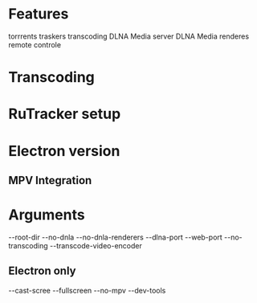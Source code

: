 # Features

torrrents
traskers
transcoding
DLNA Media server
DLNA Media renderes
remote controle

# Transcoding

# RuTracker setup

# Electron version
## MPV Integration

# Arguments

--root-dir
--no-dnla
--no-dnla-renderers
--dlna-port
--web-port
--no-transcoding
--transcode-video-encoder

## Electron only

--cast-scree
--fullscreen
--no-mpv
--dev-tools 